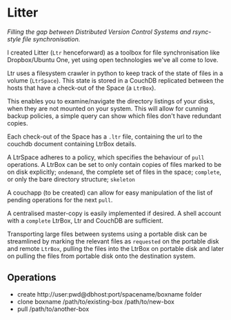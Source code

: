 # Litter

*Filling the gap between Distributed Version Control Systems and rsync-style file synchronisation.*

I created Litter (`Ltr` henceforward) as a toolbox for file synchronisation like
Dropbox/Ubuntu One, yet using open technologies we've all come to love.

Ltr uses a filesystem crawler in python to keep track of the state of files in
a volume (`LtrSpace`).  This state is stored in a CouchDB replicated between the
hosts that have a check-out of the Space (a `LtrBox`).

This enables you to examine/navigate the directory listings of your disks,
when they are not mounted on your system.  This will allow for cunning
backup policies, a simple query can show which files don't have redundant
copies.

Each check-out of the Space has a `.ltr` file, containing the url
to the couchdb document containing LtrBox details.

A LtrSpace adheres to a policy, which specifies the behaviour of
`pull` operations.  A LtrBox can be set to only contain copies
of files marked to be on disk explicitly; `ondemand`, the complete
set of files in the space; `complete`, or only the bare directory
structure; `skeleton`

A couchapp (to be created) can allow for easy manipulation of the
list of pending operations for the next `pull`.

A centralised master-copy is easily implemented if desired.  A shell account
with a `complete` LtrBox, Ltr and CouchDB are sufficient.

Transporting large files between systems using a portable disk can be
streamlined by marking the relevant files as `requested` on the
portable disk and remote `LtrBox`, pulling the files into the LtrBox on
portable disk and later on pulling the files from portable disk
onto the destination system.

## Operations

* create http://user:pwd@dbhost:port/spacename/boxname folder
* clone  boxname /path/to/existing-box /path/to/new-box
* pull /path/to/another-box

